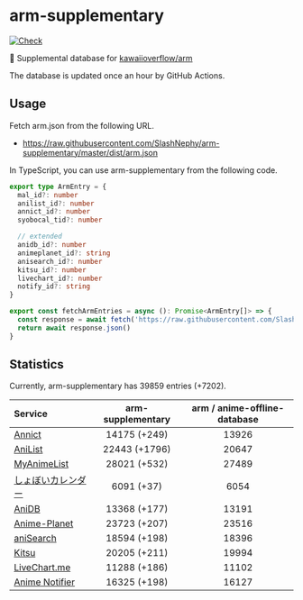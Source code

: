 # arm-supplementary

[![Check](https://github.com/SlashNephy/arm-supplementary/actions/workflows/check-node.yml/badge.svg)](https://github.com/SlashNephy/arm-supplementary/actions/workflows/check-node.yml)

💊 Supplemental database for [kawaiioverflow/arm](https://github.com/kawaiioverflow/arm)

The database is updated once an hour by GitHub Actions.

## Usage

Fetch arm.json from the following URL.

- https://raw.githubusercontent.com/SlashNephy/arm-supplementary/master/dist/arm.json

In TypeScript, you can use arm-supplementary from the following code.

```TypeScript
export type ArmEntry = {
  mal_id?: number
  anilist_id?: number
  annict_id?: number
  syobocal_tid?: number

  // extended
  anidb_id?: number
  animeplanet_id?: string
  anisearch_id?: number
  kitsu_id?: number
  livechart_id?: number
  notify_id?: string
}

export const fetchArmEntries = async (): Promise<ArmEntry[]> => {
  const response = await fetch('https://raw.githubusercontent.com/SlashNephy/arm-supplementary/master/dist/arm.json')
  return await response.json()
}
```

## Statistics

Currently, arm-supplementary has 39859 entries (+7202).

| Service                                     | arm-supplementary | arm / anime-offline-database |
| :------------------------------------------ | :---------------: | :--------------------------: |
| [Annict](https://annict.com)                |   14175 (+249)    |            13926             |
| [AniList](https://anilist.co)               |   22443 (+1796)   |            20647             |
| [MyAnimeList](https://myanimelist.net)      |   28021 (+532)    |            27489             |
| [しょぼいカレンダー](https://cal.syoboi.jp) |    6091 (+37)     |             6054             |
| [AniDB](https://anidb.net)                  |   13368 (+177)    |            13191             |
| [Anime-Planet](https://anime-planet.com)    |   23723 (+207)    |            23516             |
| [aniSearch](https://anisearch.com)          |   18594 (+198)    |            18396             |
| [Kitsu](https://kitsu.io)                   |   20205 (+211)    |            19994             |
| [LiveChart.me](https://livechart.me)        |   11288 (+186)    |            11102             |
| [Anime Notifier](https://notify.moe)        |   16325 (+198)    |            16127             |

